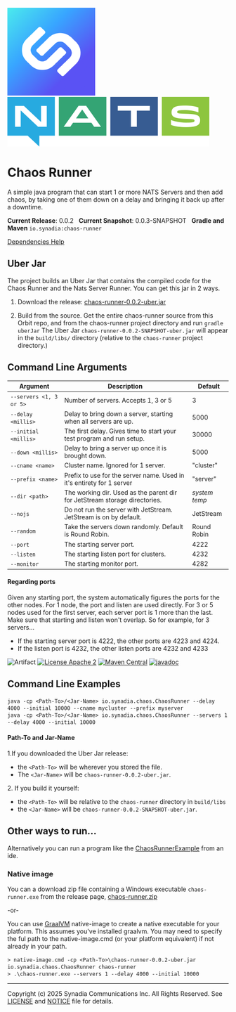 ![Synadia](src/main/javadoc/images/synadia-logo.png) &nbsp;&nbsp;&nbsp;&nbsp; ![NATS](src/main/javadoc/images/large-logo.png)

# Chaos Runner

A simple java program that can start 1 or more NATS Servers and then add chaos,
by taking one of them down on a delay and bringing it back up after a downtime.

**Current Release**: 0.0.2
&nbsp; **Current Snapshot**: 0.0.3-SNAPSHOT
&nbsp; **Gradle and Maven** `io.synadia:chaos-runner`

[Dependencies Help](https://github.com/synadia-io/orbit.java?tab=readme-ov-file#dependencies)

## Uber Jar

The project builds an Uber Jar that contains the compiled code for the Chaos Runner and the Nats Server Runner.
You can get this jar in 2 ways.

1. Download the release: [chaos-runner-0.0.2-uber.jar](https://repo1.maven.org/maven2/io/synadia/chaos-runner/0.0.2/chaos-runner-0.0.2-uber.jar)

2. Build from the source. Get the entire chaos-runner source from this Orbit repo, 
   and from the chaos-runner project directory and run `gradle uberJar`
   The Uber Jar `chaos-runner-0.0.2-SNAPSHOT-uber.jar` will appear in the `build/libs/` directory
   (relative to the `chaos-runner` project directory.)

## Command Line Arguments

| Argument                | Description                                                                | Default       |
|-------------------------|----------------------------------------------------------------------------|---------------|
| `--servers <1, 3 or 5>` | Number of servers. Accepts 1, 3 or 5                                       | 3             |
| `--delay <millis>`      | Delay to bring down a server, starting when all servers are up.            | 5000          |
| `--initial <millis>`    | The first delay. Gives time to start your test program and run setup.      | 30000         |
| `--down <millis>`       | Delay to bring a server up once it is brought down.                        | 5000          |
| `--cname <name>`        | Cluster name. Ignored for 1 server.                                        | "cluster"     |
| `--prefix <name>`       | Prefix to use for the server name. Used in it's entirety for 1 server      | "server"      |
| `--dir <path>`          | The working dir. Used as the parent dir for JetStream storage directories. | _system temp_ |
| `--nojs`                | Do not run the server with JetStream. JetStream is on by default.          | JetStream     |
| `--random`              | Take the servers down randomly. Default is Round Robin.                    | Round Robin   |
| `--port`                | The starting server port.                                                  | 4222          |
| `--listen`              | The starting listen port for clusters.                                     | 4232          |
| `--monitor`             | The starting monitor port.                                                 | 4282          |

#### Regarding ports 
Given any starting port, the system automatically figures the ports for the other nodes.
For 1 node, the port and listen are used directly. For 3 or 5 nodes used for the first server,
each server port is 1 more than the last. Make sure that starting and listen won't overlap.
So for example, for 3 servers...
* If the starting server port is 4222, the other ports are 4223 and 4224. 
* If the listen port is 4232, the other listen ports are 4232 and 4233 

![Artifact](https://img.shields.io/badge/Artifact-io.synadia:chaos--runner-00BC8E?labelColor=grey&style=flat)
[![License Apache 2](https://img.shields.io/badge/License-Apache2-blue.svg)](https://www.apache.org/licenses/LICENSE-2.0)
[![Maven Central](https://maven-badges.herokuapp.com/maven-central/io.synadia/chaos-runner/badge.svg)](https://maven-badges.herokuapp.com/maven-central/io.synadia/chaos-runner)
[![javadoc](https://javadoc.io/badge2/io.synadia/chaos-runner/javadoc.svg)](https://javadoc.io/doc/io.synadia/chaos-runner)


## Command Line Examples

```
java -cp <Path-To>/<Jar-Name> io.synadia.chaos.ChaosRunner --delay 4000 --initial 10000 --cname mycluster --prefix myserver
java -cp <Path-To>/<Jar-Name> io.synadia.chaos.ChaosRunner --servers 1 --delay 4000 --initial 10000
```

#### Path-To and Jar-Name
1\.If you downloaded the Uber Jar release: 
* the `<Path-To>` will be wherever you stored the file.
* The `<Jar-Name>` will be `chaos-runner-0.0.2-uber.jar`.

2\. If you build it yourself:
* the `<Path-To>` will be relative to the `chaos-runner` directory in `build/libs`
* the `<Jar-Name>` will be `chaos-runner-0.0.2-SNAPSHOT-uber.jar`.

## Other ways to run... 

Alternatively you can run a program like the [ChaosRunnerExample](src/examples/java/io/synadia/examples/ChaosRunnerExample.java) from an ide.

### Native image

You can a download zip file containing a Windows executable `chaos-runner.exe` from the release page,
[chaos-runner.zip](https://github.com/synadia-io/orbit.java/releases/download/cr%2F0.0.2/chaos-runner.zip)

-or-

You can use [GraalVM](https://www.graalvm.org/) native-image to create a native executable for your platform.
This assumes you've installed graalvm. You may need to specify the ful path to the native-image.cmd 
(or your platform equivalent) if not already in your path. 

```
> native-image.cmd -cp <Path-To>\chaos-runner-0.0.2-uber.jar io.synadia.chaos.ChaosRunner chaos-runner
> .\chaos-runner.exe --servers 1 --delay 4000 --initial 10000
```

---
Copyright (c) 2025 Synadia Communications Inc. All Rights Reserved.
See [LICENSE](LICENSE) and [NOTICE](NOTICE) file for details.
